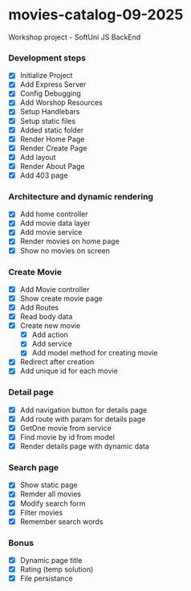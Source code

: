 # movies-catalog-09-2025

Workshop project - SoftUni JS BackEnd

### Development steps

- [x] Initialize Project
- [x] Add Express Server
- [x] Config Debugging
- [x] Add Worshop Resources
- [x] Setup Handlebars
- [x] Setup static files
- [x] Added static folder
- [x] Render Home Page
- [x] Render Create Page
- [x] Add layout
- [x] Render About Page
- [x] Add 403 page

### Architecture and dynamic rendering

- [x] Add home controller
- [x] Add movie data layer
- [x] Add movie service
- [x] Render movies on home page
- [x] Show no movies on screen

### Create Movie

- [x] Add Movie controller
- [x] Show create movie page
- [x] Add Routes
- [x] Read body data
- [x] Create new movie
  - [x] Add action
  - [x] Add service
  - [x] Add model method for creating movie
- [x] Redirect after creation
- [x] Add unique id for each movie

### Detail page

- [x] Add navigation button for details page
- [x] Add route with param for details page
- [x] GetOne movie from service
- [x] Find movie by id from model
- [x] Render details page with dynamic data

### Search page

- [x] Show static page
- [x] Remder all movies
- [x] Modify search form
- [x] Filter movies
- [x] Remember search words

### Bonus

- [x] Dynamic page title
- [x] Rating (temp solution)
- [x] File persistance